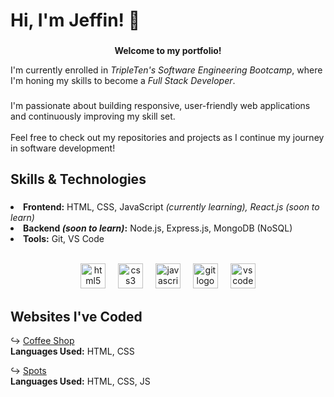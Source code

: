 <h1 align="left">Hi, I'm Jeffin! 👋</h1>

###
<b><p align="center">Welcome to my portfolio!</p></b>
<p align="left">I'm currently enrolled in <i>TripleTen's Software Engineering Bootcamp</i>, where I'm honing my skills to become a <i>Full Stack Developer</i>.</p>

###

<p align="left">I'm passionate about building responsive, user-friendly web applications and continuously improving my skill set.<br><br>Feel free to check out my repositories and projects as I continue my journey in software development!</p>

###

<h2 align="left">Skills & Technologies</h2>

###

<p align="left"><li><b>Frontend:</b> HTML, CSS, JavaScript <i>(currently learning), React.js (soon to learn)</i></li><li><b>Backend <i>(soon to learn)</i>:</b> Node.js, Express.js, MongoDB (NoSQL)</li><li><b>Tools:</b> Git, VS Code</li></p><br>
<div align="center">
  <img src="https://cdn.jsdelivr.net/gh/devicons/devicon/icons/html5/html5-original.svg" height="40" alt="html5 logo"  />
  <img width="12" />
  <img src="https://cdn.jsdelivr.net/gh/devicons/devicon/icons/css3/css3-original.svg" height="40" alt="css3 logo"  />
  <img width="12" />
  <img src="https://cdn.jsdelivr.net/gh/devicons/devicon/icons/javascript/javascript-original.svg" height="40" alt="javascript logo"  />
  <img width="12" />
  <img src="https://cdn.jsdelivr.net/gh/devicons/devicon/icons/git/git-original.svg" height="40" alt="git logo"  />
  <img width="12" />
  <img src="https://cdn.jsdelivr.net/gh/devicons/devicon/icons/vscode/vscode-original.svg" height="40" alt="vscode logo"  />
</div>

###

<h2 align="left">Websites I've Coded</h2>

↪ [Coffee Shop](https://jmathew330.github.io/se_project_coffeeshop/)  
**Languages Used:** HTML, CSS

↪ [Spots](https://jmathew330.github.io/se_project_spots/)  
**Languages Used:** HTML, CSS, JS

###
